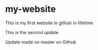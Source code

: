# my-website

This is my first website in github in lifetime

This is the second update

Update made on master on Github
